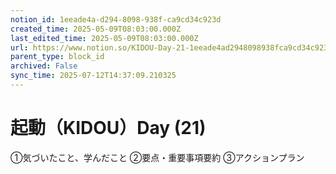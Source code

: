 ```yaml
---
notion_id: 1eeade4a-d294-8098-938f-ca9cd34c923d
created_time: 2025-05-09T08:03:00.000Z
last_edited_time: 2025-05-09T08:03:00.000Z
url: https://www.notion.so/KIDOU-Day-21-1eeade4ad2948098938fca9cd34c923d
parent_type: block_id
archived: False
sync_time: 2025-07-12T14:37:09.210325
---
```


# 起動（KIDOU）Day (21)

①気づいたこと、学んだこと
②要点・重要事項要約
③アクションプラン